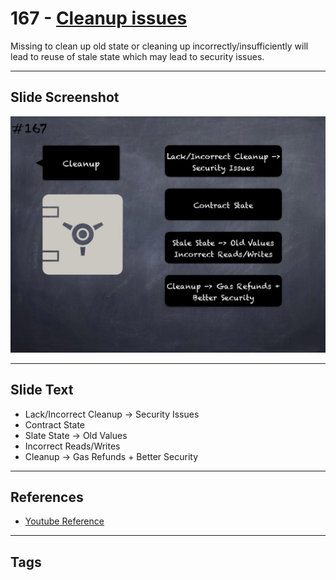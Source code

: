 # 167 - [Cleanup issues](Cleanup%20issues.md)
Missing to clean up old state or cleaning up incorrectly/insufficiently will lead to reuse of stale state which may lead to security issues.
___
## Slide Screenshot
![0167.jpg](../../images/5.%20Pitfalls%20and%20Best%20Practices%20201/167.jpg)
___
## Slide Text
- Lack/Incorrect Cleanup -> Security Issues
- Contract State
- Slate State -> Old Values
- Incorrect Reads/Writes
- Cleanup -> Gas Refunds + Better Security
___
## References
- [Youtube Reference](https://youtu.be/IVbEIbIpWUY?t=426)
___
## Tags